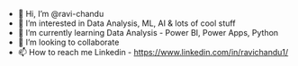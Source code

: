 - 👋 Hi, I’m @ravi-chandu
- 👀 I’m interested in Data Analysis, ML, AI & lots of cool stuff
- 🌱 I’m currently learning Data Analysis - Power BI, Power Apps, Python
- 💞️ I’m looking to collaborate 
- 📫 How to reach me Linkedin - https://www.linkedin.com/in/ravichandu1/

<!---
ravi-chandu/ravi-chandu is a ✨ special ✨ repository because its `README.md` (this file) appears on your GitHub profile.
You can click the Preview link to take a look at your changes.
--->
